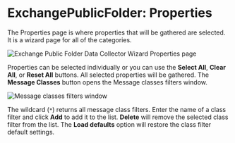 # ExchangePublicFolder: Properties

The Properties page is where properties that will be gathered are selected. It is a wizard page for
all of the categories.

![Exchange Public Folder Data Collector Wizard Properties page](/img/versioned_docs/activitymonitor_7.1/activitymonitor/install/agent/properties.webp)

Properties can be selected individually or you can use the **Select All**, **Clear All**, or **Reset
All** buttons. All selected properties will be gathered. The **Message Classes** button opens the
Message classes filters window.

![Message classes filters window](/img/product_docs/accessanalyzer/11.6/accessanalyzer/admin/datacollector/exchangepublicfolder/messageclassesfilterswindow.webp)

The wildcard (`*`) returns all message class filters. Enter the name of a class filter and click
**Add** to add it to the list. **Delete** will remove the selected class filter from the list. The
**Load defaults** option will restore the class filter default settings.
